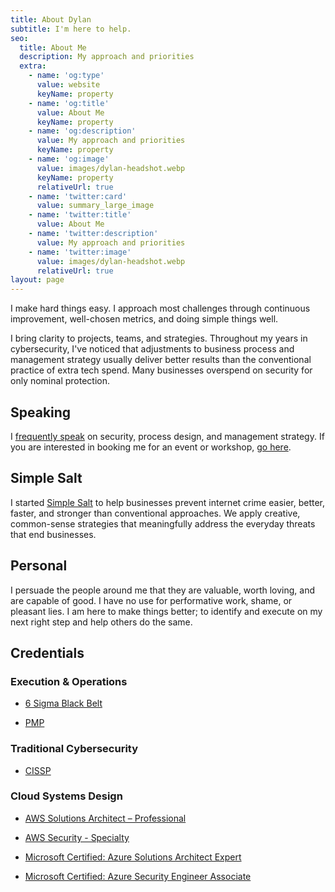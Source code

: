 ```yaml
---
title: About Dylan
subtitle: I'm here to help.
seo:
  title: About Me
  description: My approach and priorities
  extra:
    - name: 'og:type'
      value: website
      keyName: property
    - name: 'og:title'
      value: About Me
      keyName: property
    - name: 'og:description'
      value: My approach and priorities
      keyName: property
    - name: 'og:image'
      value: images/dylan-headshot.webp
      keyName: property
      relativeUrl: true
    - name: 'twitter:card'
      value: summary_large_image
    - name: 'twitter:title'
      value: About Me
    - name: 'twitter:description'
      value: My approach and priorities
    - name: 'twitter:image'
      value: images/dylan-headshot.webp
      relativeUrl: true
layout: page
---
```

I make hard things easy. I approach most challenges through continuous improvement, well-chosen metrics, and doing simple things well.

I bring clarity to projects, teams, and strategies. Throughout my years in cybersecurity, I've noticed that adjustments to business process and management strategy usually deliver better results than the conventional practice of extra tech spend. Many businesses overspend on security for only nominal protection.

## Speaking

I [frequently speak](/speaking) on security, process design, and management strategy. If you are interested in booking me for an event or workshop, [go here](/book_speaking).

## Simple Salt

I started [Simple Salt](https://simple-salt.com) to help businesses prevent internet crime easier, better, faster, and stronger than conventional approaches. We apply creative, common-sense strategies that meaningfully address the everyday threats that end businesses.  

## Personal

I persuade the people around me that they are valuable, worth loving, and are capable of good. I have no use for performative work, shame, or pleasant lies. I am here to make things better; to identify and execute on my next right step and help others do the same.

## Credentials

### Execution & Operations

* [6 Sigma Black Belt](https://asq.org/quality-resources/six-sigma/belts-executives-champions)

* [PMP](https://www.pmi.org/certifications/project-management-pmp)

### Traditional Cybersecurity

* [CISSP](https://en.wikipedia.org/wiki/Certified_Information_Systems_Security_Professional)

### Cloud Systems Design

* [AWS Solutions Architect – Professional](https://aws.amazon.com/certification/certified-solutions-architect-professional/)

* [AWS Security - Specialty](https://aws.amazon.com/certification/certified-security-specialty)

* [Microsoft Certified: Azure Solutions Architect Expert](https://learn.microsoft.com/en-us/certifications/azure-solutions-architect/)

* [Microsoft Certified: Azure Security Engineer Associate](https://learn.microsoft.com/en-us/certifications/azure-security-engineer/)
